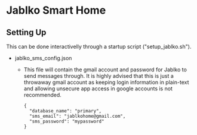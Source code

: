 # Jablko Smart Home

## Setting Up

This can be done interactivelly through a startup script ("setup_jablko.sh").

- jablko_sms_config.json
  - This file will contain the gmail account and password for Jablko to send messages through. It is highly advised that this is just a throwaway gmail account as keeping login information in plain-text and allowing unsecure app access in google accounts is not recommended.

        {
          "database_name": "primary",
          "sms_email": "jablkohome@gmail.com",
          "sms_password": "mypassword"
        }
